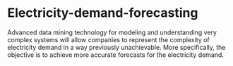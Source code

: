# Electricity-demand-forecasting
Advanced data mining technology for modeling and understanding very complex systems will allow companies to represent the complexity of electricity demand in a way previously unachievable. More specifically, the objective is to achieve more accurate forecasts for the electricity demand.
